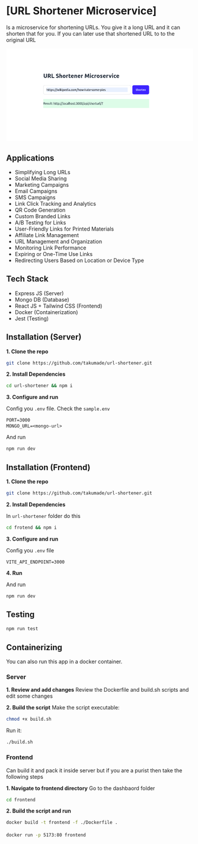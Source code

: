 # [URL Shortener Microservice]

Is a microservice for shortening URLs. You give it a long URL and it can shorten that for you. If you can later use that shortened URL to to the original URL


![URL Shortener](./public/url-shortener.png)

## Applications
- Simplifying Long URLs
- Social Media Sharing
- Marketing Campaigns
- Email Campaigns
- SMS Campaigns
- Link Click Tracking and Analytics
- QR Code Generation
- Custom Branded Links
- A/B Testing for Links
- User-Friendly Links for Printed Materials
- Affiliate Link Management
- URL Management and Organization
- Monitoring Link Performance
- Expiring or One-Time Use Links
- Redirecting Users Based on Location or Device Type

## Tech Stack
- Express JS (Server)
- Mongo DB (Database)
- React JS + Tailwind CSS (Frontend)
- Docker (Containerization)
- Jest (Testing)

## Installation (Server)

**1. Clone the repo**
```sh
git clone https://github.com/takumade/url-shortener.git
```

**2. Install Dependencies**
```sh
cd url-shortener && npm i
```

**3. Configure and run**

Config you `.env` file. Check the `sample.env`

```env
PORT=3000
MONGO_URL=<mongo-url>
```

And run
```sh
npm run dev
```


## Installation (Frontend)

**1. Clone the repo**
```sh
git clone https://github.com/takumade/url-shortener.git
```

**2. Install Dependencies**

In `url-shortener` folder do this
```sh
cd frotend && npm i
```


**3. Configure and run**

Config you `.env` file

```env
VITE_API_ENDPOINT=3000
```

**4. Run**

And run
```sh
npm run dev
```


## Testing 

```sh
npm run test
```

## Containerizing

You can also run this app in a docker container.

### Server

**1. Review and add changes**
Review  the Dockerfile and build.sh scripts and edit some changes

**2. Build the script**
Make the script executable:

```sh
chmod +x build.sh
```

Run it:

```sh
./build.sh
```

### Frontend

Can build it and pack it inside server but if you are a purist then take the following steps


**1. Navigate to frontend directory**
Go to the dashbaord folder

```sh
cd frontend
```

**2. Build the script and run**


```sh
docker build -t frontend -f ./Dockerfile .

docker run -p 5173:80 frontend
```
